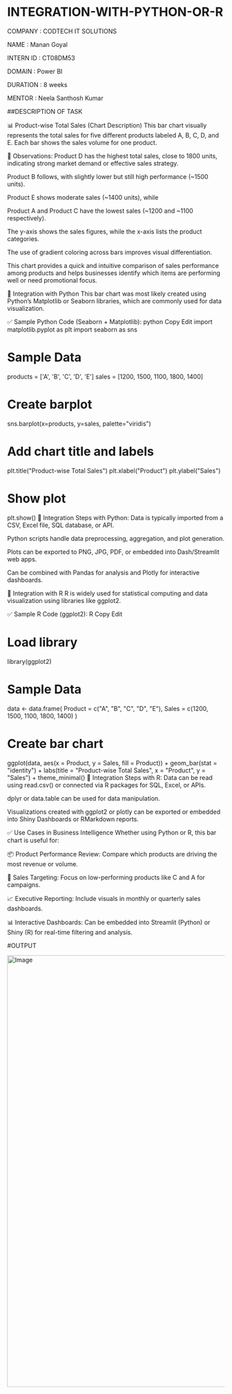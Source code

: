 # INTEGRATION-WITH-PYTHON-OR-R

COMPANY : CODTECH IT SOLUTIONS

NAME : Manan Goyal

INTERN ID : CT08DM53

DOMAIN : Power BI

DURATION : 8 weeks

MENTOR : Neela Santhosh Kumar

##DESCRIPTION OF TASK

📊 Product-wise Total Sales (Chart Description)
This bar chart visually represents the total sales for five different products labeled A, B, C, D, and E. Each bar shows the sales volume for one product.

🧾 Observations:
Product D has the highest total sales, close to 1800 units, indicating strong market demand or effective sales strategy.

Product B follows, with slightly lower but still high performance (~1500 units).

Product E shows moderate sales (~1400 units), while

Product A and Product C have the lowest sales (~1200 and ~1100 respectively).

The y-axis shows the sales figures, while the x-axis lists the product categories.

The use of gradient coloring across bars improves visual differentiation.

This chart provides a quick and intuitive comparison of sales performance among products and helps businesses identify which items are performing well or need promotional focus.

🧬 Integration with Python
This bar chart was most likely created using Python’s Matplotlib or Seaborn libraries, which are commonly used for data visualization.

✅ Sample Python Code (Seaborn + Matplotlib):
python
Copy
Edit
import matplotlib.pyplot as plt
import seaborn as sns

# Sample Data
products = ['A', 'B', 'C', 'D', 'E']
sales = [1200, 1500, 1100, 1800, 1400]

# Create barplot
sns.barplot(x=products, y=sales, palette="viridis")

# Add chart title and labels
plt.title("Product-wise Total Sales")
plt.xlabel("Product")
plt.ylabel("Sales")

# Show plot
plt.show()
🔄 Integration Steps with Python:
Data is typically imported from a CSV, Excel file, SQL database, or API.

Python scripts handle data preprocessing, aggregation, and plot generation.

Plots can be exported to PNG, JPG, PDF, or embedded into Dash/Streamlit web apps.

Can be combined with Pandas for analysis and Plotly for interactive dashboards.

🔬 Integration with R
R is widely used for statistical computing and data visualization using libraries like ggplot2.

✅ Sample R Code (ggplot2):
R
Copy
Edit
# Load library
library(ggplot2)

# Sample Data
data <- data.frame(
  Product = c("A", "B", "C", "D", "E"),
  Sales = c(1200, 1500, 1100, 1800, 1400)
)

# Create bar chart
ggplot(data, aes(x = Product, y = Sales, fill = Product)) +
  geom_bar(stat = "identity") +
  labs(title = "Product-wise Total Sales", x = "Product", y = "Sales") +
  theme_minimal()
🔄 Integration Steps with R:
Data can be read using read.csv() or connected via R packages for SQL, Excel, or APIs.

dplyr or data.table can be used for data manipulation.

Visualizations created with ggplot2 or plotly can be exported or embedded into Shiny Dashboards or RMarkdown reports.

✅ Use Cases in Business Intelligence
Whether using Python or R, this bar chart is useful for:

📦 Product Performance Review: Compare which products are driving the most revenue or volume.

🎯 Sales Targeting: Focus on low-performing products like C and A for campaigns.

📈 Executive Reporting: Include visuals in monthly or quarterly sales dashboards.

📊 Interactive Dashboards: Can be embedded into Streamlit (Python) or Shiny (R) for real-time filtering and analysis.

#OUTPUT

<img width="1600" height="1000" alt="Image" src="https://github.com/user-attachments/assets/aff940ca-b14c-4fb9-b162-2f5ab5bba16b" />
